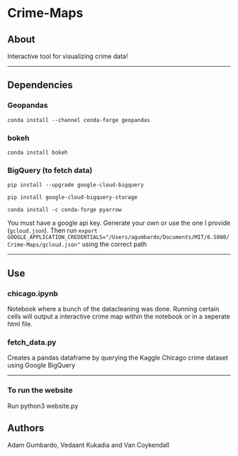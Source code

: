 # Crime-Maps
## About

Interactive tool for visualizing crime data!

---

## Dependencies

### Geopandas
`conda install --channel conda-forge geopandas`

### bokeh
`conda install bokeh`

### BigQuery (to fetch data)
`pip install --upgrade google-cloud-bigquery`

`pip install google-cloud-bigquery-storage`

`conda install -c conda-forge pyarrow`

You must have a google api key. Generate your own or use the one I provide (`gcloud.json`). Then run `export GOOGLE_APPLICATION_CREDENTIALS="/Users/agumbardo/Documents/MIT/6.S080/Crime-Maps/gcloud.json"` using the correct path

---

## Use

### chicago.ipynb

Notebook where a bunch of the datacleaning was done. Running certain cells will output a interactive crime map within the notebook or in a seperate html file.

### fetch_data.py

Creates a pandas dataframe by querying the Kaggle Chicago crime dataset using Google BigQuery
___

### To run the website 

Run python3 website.py


## Authors
Adam Gumbardo, Vedaant Kukadia and Van Coykendall
